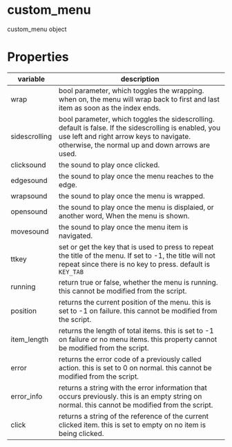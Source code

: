 # custom_menu

custom_menu object

# Properties

| variable| description   |
|---|---  |
| wrap | bool parameter, which toggles the wrapping. when on, the menu will wrap back to first and last item as soon as the index ends.   |
| sidescrolling | bool parameter, which toggles the sidescrolling. default is false. If the sidescrolling is enabled, you use left and right arrow keys to navigate. otherwise, the normal up and down arrows are used.   |
| clicksound | the sound to play once clicked.   |
| edgesound | the sound to play once the menu reaches to the edge.   |
| wrapsound | the sound to play once the menu is wrapped.   |
| opensound | the sound to play once the menu is displaied, or another word, When the menu is shown.   |
| movesound | the sound to play once the menu item is navigated. |
| ttkey | set or get the key that is used to press to repeat the title of the menu. If set to -1, the title will not repeat since there is no key to press. default is `KEY_TAB` |
| running | return true or false, whether the menu is running. this cannot be modified from the script. |
| position | returns the current position of the menu. this is set to -1 on failure. this cannot be modified from the script. |
| item_length | returns the length of total items. this is set to -1 on failure or no menu items. this property cannot be modified from the script. |
| error | returns the error code of a previously called action. this is set to 0 on normal. this cannot be modified from the script. |
| error_info | returns a string with the error information that occurs previously. this is an empty string on normal. this cannot be modified from the script. |
| click | returns a string of the reference of the current clicked item. this is set to empty on no item is being clicked. |